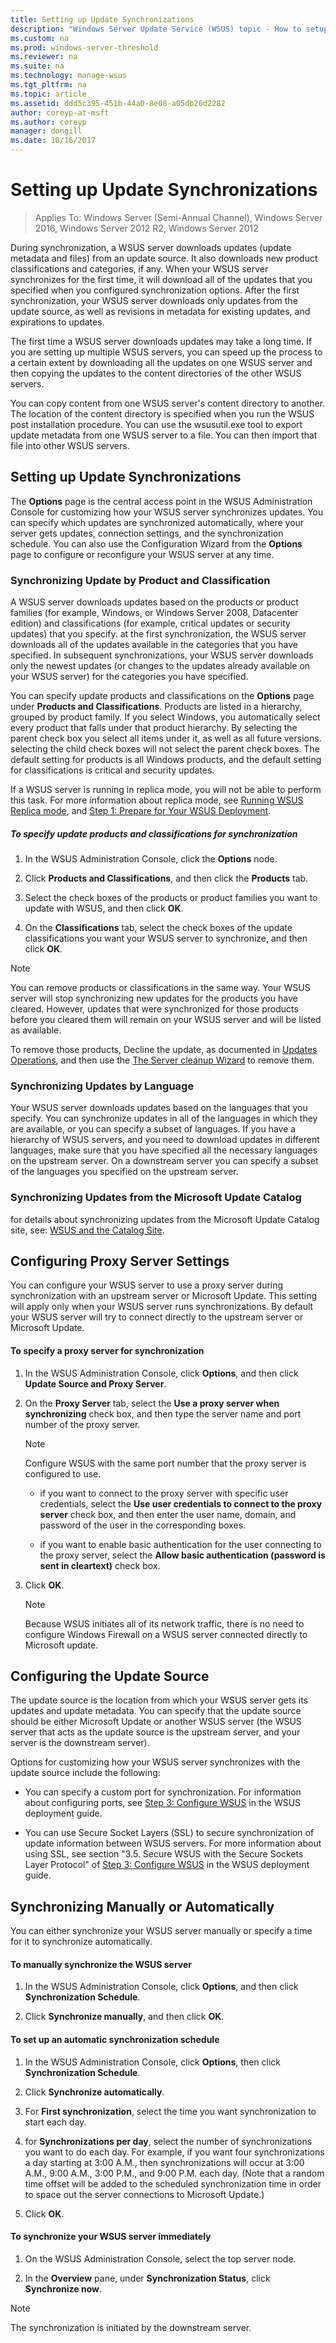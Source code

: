 ```yaml
---
title: Setting up Update Synchronizations
description: "Windows Server Update Service (WSUS) topic - How to setup and configure Update Synchronizations"
ms.custom: na
ms.prod: windows-server-threshold
ms.reviewer: na
ms.suite: na
ms.technology: manage-wsus
ms.tgt_pltfrm: na
ms.topic: article
ms.assetid: ddd5c395-451b-44a0-8e08-a05db26d2282
author: coreyp-at-msft
ms.author: coreyp
manager: dongill
ms.date: 10/16/2017
---
```

# Setting up Update Synchronizations

>Applies To: Windows Server (Semi-Annual Channel), Windows Server 2016, Windows Server 2012 R2, Windows Server 2012

During synchronization, a WSUS server downloads updates (update metadata and files) from an update source. It also downloads new product classifications and categories, if any. When your WSUS server synchronizes for the first time, it will download all of the updates that you specified when you configured synchronization options. After the first synchronization, your WSUS server downloads only updates from the update source, as well as revisions in metadata for existing updates, and expirations to updates.

The first time a WSUS server downloads updates may take a long time. If you are setting up multiple WSUS servers, you can speed up the process to a certain extent by downloading all the updates on one WSUS server and then copying the updates to the content directories of the other WSUS servers.

You can copy content from one WSUS server's content directory to another. The location of the content directory is specified when you run the WSUS post installation procedure. You can use the wsusutil.exe tool to export update metadata from one WSUS server to a file. You can then import that file into other WSUS servers.

## Setting up Update Synchronizations
The **Options** page is the central access point in the WSUS Administration Console for customizing how your WSUS server synchronizes updates. You can specify which updates are synchronized automatically, where your server gets updates, connection settings, and the synchronization schedule. You can also use the Configuration Wizard from the **Options** page to configure or reconfigure your WSUS server at any time.

### Synchronizing Update by Product and Classification
A WSUS server downloads updates based on the products or product families (for example, Windows, or Windows Server 2008, Datacenter edition) and classifications (for example, critical updates or security updates) that you specify. at the first synchronization, the WSUS server downloads all of the updates available in the categories that you have specified. In subsequent synchronizations, your WSUS server downloads only the newest updates (or changes to the updates already available on your WSUS server) for the categories you have specified.

You can specify update products and classifications on the **Options** page under **Products and Classifications**. Products are listed in a hierarchy, grouped by product family. If you select Windows, you automatically select every product that falls under that product hierarchy. By selecting the parent check box you select all items under it, as well as all future versions. selecting the child check boxes will not select the parent check boxes. The default setting for products is all Windows products, and the default setting for classifications is critical and security updates.

If a WSUS server is running in replica mode, you will not be able to perform this task. For more information about replica mode, see [Running WSUS Replica mode](running-wsus-replica-mode.md), and [Step 1: Prepare for Your WSUS Deployment](../plan/plan-your-wsus-deployment.md).

##### To specify update products and classifications for synchronization

1.  In the WSUS Administration Console, click the **Options** node.

2.  Click **Products and Classifications**, and then click the **Products** tab.

3.  Select the check boxes of the products or product families you want to update with WSUS, and then click **OK**.

4.  On the **Classifications** tab, select the check boxes of the update classifications you want your WSUS server to synchronize, and then click **OK**.

> [!NOTE]
> You can remove products or classifications in the same way. Your WSUS server will stop synchronizing new updates for the products you have cleared. However, updates that were synchronized for those products before you cleared them will remain on your WSUS server and will be listed as available.
> 
> To remove those products,  Decline the update, as documented in [Updates Operations](updates-operations.md), and then use the [The Server cleanup Wizard](the-server-cleanup-wizard.md) to remove them.

### Synchronizing Updates by Language
Your WSUS server downloads updates based on the languages that you specify. You can synchronize updates in all of the languages in which they are available, or you can specify a subset of languages. If you have a hierarchy of WSUS servers, and you need to download updates in different languages, make sure that you have specified all the necessary languages on the upstream server. On a downstream server you can specify a subset of the languages you specified on the upstream server.

### Synchronizing Updates from the Microsoft Update Catalog
for details about synchronizing updates from the Microsoft Update Catalog site, see: [WSUS and the Catalog Site](wsus-and-the-catalog-site.md).

## Configuring Proxy Server Settings
You can configure your WSUS server to use a proxy server during synchronization with an upstream server or Microsoft Update. This setting will apply only when your WSUS server runs synchronizations. By default your WSUS server will try to connect directly to the upstream server or Microsoft Update.

#### To specify a proxy server for synchronization

1.  In the WSUS Administration Console, click **Options**, and then click **Update Source and Proxy Server**.

2.  On the **Proxy Server** tab, select the **Use a proxy server when synchronizing** check box, and then type the server name and port number of the proxy server.

    > [!NOTE]
    > Configure WSUS with the same port number that the proxy server is configured to use.

    -   if you want to connect to the proxy server with specific user credentials, select the **Use user credentials to connect to the proxy server** check box, and then enter the user name, domain, and password of the user in the corresponding boxes.

    -   if you want to enable basic authentication for the user connecting to the proxy server, select the **Allow basic authentication (password is sent in cleartext)** check box.

3.  Click **OK**.

    > [!NOTE]
    > Because WSUS initiates all of its network traffic, there is no need to configure Windows Firewall on a WSUS server connected directly to Microsoft update.

## Configuring the Update Source
The update source is the location from which your WSUS server gets its updates and update metadata. You can specify that the update source should be either Microsoft Update or another WSUS server (the WSUS server that acts as the update source is the upstream server, and your server is the downstream server).

Options for customizing how your WSUS server synchronizes with the update source include the following:

-   You can specify a custom port for synchronization. For information about configuring ports, see [Step 3: Configure WSUS](../deploy/2-configure-wsus.md) in the WSUS deployment guide.

-   You can use Secure Socket Layers (SSL) to secure synchronization of update information between WSUS servers. For more information about using SSL, see section "3.5. Secure WSUS with the Secure Sockets Layer Protocol" of [Step 3: Configure WSUS](../deploy/2-configure-wsus.md) in the WSUS deployment guide.

## Synchronizing Manually or Automatically
You can either synchronize your WSUS server manually or specify a time for it to synchronize automatically.

#### To manually synchronize the WSUS server

1.  In the WSUS Administration Console, click **Options**, and then click **Synchronization Schedule**.

2.  Click **Synchronize manually**, and then click **OK**.

#### To set up an automatic synchronization schedule

1.  In the WSUS Administration Console, click **Options**, then click **Synchronization Schedule**.

2.  Click **Synchronize automatically**.

3.  For **First synchronization**, select the time you want synchronization to start each day.

4.  for **Synchronizations per day**, select the number of synchronizations you want to do each day. For example, if you want four synchronizations a day starting at 3:00 A.M., then synchronizations will occur at 3:00 A.M., 9:00 A.M., 3:00 P.M., and 9:00 P.M. each day. (Note that a  random time offset will be added to the scheduled synchronization time in order to space out the server connections to Microsoft Update.)

5.  Click **OK**.

#### To synchronize your WSUS server immediately

1.  On the WSUS Administration Console, select the top server node.

2.  In the **Overview** pane, under **Synchronization Status**, click **Synchronize now**.

> [!NOTE]
> The synchronization is initiated by the downstream server.
